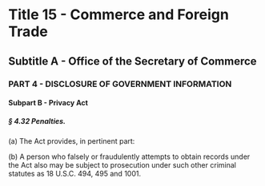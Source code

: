 
# Title 15 - Commerce and Foreign Trade
## Subtitle A - Office of the Secretary of Commerce
### PART 4 - DISCLOSURE OF GOVERNMENT INFORMATION
#### Subpart B - Privacy Act
##### § 4.32 Penalties.

(a) The Act provides, in pertinent part:

(b) A person who falsely or fraudulently attempts to obtain records under the Act also may be subject to prosecution under such other criminal statutes as 18 U.S.C. 494, 495 and 1001.
